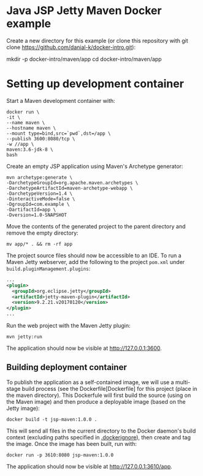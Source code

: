 # Java JSP Jetty Maven Docker example
Create a new directory for this example (or clone this repository with git clone https://github.com/danial-k/docker-intro.git):

mkdir -p docker-intro/maven/app
cd docker-intro/maven/app

# Setting up development container
Start a Maven development container with:
```
docker run \
-it \
--name maven \
--hostname maven \
--mount type=bind,src=`pwd`,dst=/app \
--publish 3600:8080/tcp \
-w //app \
maven:3.6-jdk-8 \
bash
```

Create an empty JSP application using Maven's Archetype generator:
```
mvn archetype:generate \
-DarchetypeGroupId=org.apache.maven.archetypes \
-DarchetypeArtifactId=maven-archetype-webapp \
-DarchetypeVersion=1.4 \
-DinteractiveMode=false \
-DgroupId=com.example \
-DartifactId=app \
-Dversion=1.0-SNAPSHOT
```

Move the contents of the generated project to the parent directory and remove the empty directory:
```
mv app/* . && rm -rf app
```
The project source files should now be accessible to an IDE.  To run a Maven Jetty webserver, add the following to the project ```pom.xml``` under ```build.pluginManagement.plugins```:
```xml
...
<plugin>
  <groupId>org.eclipse.jetty</groupId>
  <artifactId>jetty-maven-plugin</artifactId>
  <version>9.2.21.v20170120</version>
</plugin>
...
```

Run the web project with the Maven Jetty plugin:
```
mvn jetty:run
```

The application should now be visible at http://127.0.0.1:3600.

## Building deployment container
To publish the application as a self-contained image, we will use a multi-stage build process (see the Dockerfile[Dockerfile] for this project (place in the maven directory). This Dockerfule will first build the source (using on the Maven image) and then produce a deployable image (based on the Jetty image):
```
docker build -t jsp-maven:1.0.0 .
```

This will send all files in the current directory to the Docker daemon's build context (excluding paths specified in [.dockerignore](.dockerignore)), then create and tag the image. Once the image has been built, run with:
```
docker run -p 3610:8080 jsp-maven:1.0.0
```
The application should now be visible at http://127.0.0.1:3610/app.
